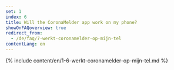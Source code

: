 ```yaml
---
set: 1
index: 6
title: Will the CoronaMelder app work on my phone?
showOnFAQoverview: true
redirect_from: 
  - /de/faq/7-werkt-coronamelder-op-mijn-tel
contentLang: en
---
```

{% include content/en/1-6-werkt-coronamelder-op-mijn-tel.md %}
